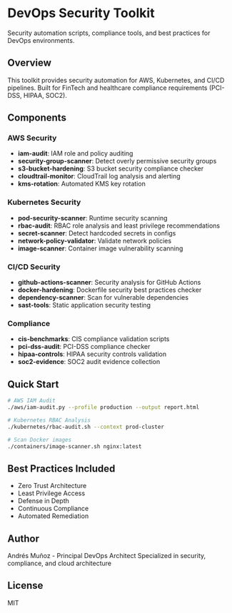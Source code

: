 # DevOps Security Toolkit

Security automation scripts, compliance tools, and best practices for DevOps environments.

## Overview

This toolkit provides security automation for AWS, Kubernetes, and CI/CD pipelines. Built for FinTech and healthcare compliance requirements (PCI-DSS, HIPAA, SOC2).

## Components

### AWS Security
- **iam-audit**: IAM role and policy auditing
- **security-group-scanner**: Detect overly permissive security groups
- **s3-bucket-hardening**: S3 bucket security compliance checker
- **cloudtrail-monitor**: CloudTrail log analysis and alerting
- **kms-rotation**: Automated KMS key rotation

### Kubernetes Security
- **pod-security-scanner**: Runtime security scanning
- **rbac-audit**: RBAC role analysis and least privilege recommendations
- **secret-scanner**: Detect hardcoded secrets in configs
- **network-policy-validator**: Validate network policies
- **image-scanner**: Container image vulnerability scanning

### CI/CD Security
- **github-actions-scanner**: Security analysis for GitHub Actions
- **docker-hardening**: Dockerfile security best practices checker
- **dependency-scanner**: Scan for vulnerable dependencies
- **sast-tools**: Static application security testing

### Compliance
- **cis-benchmarks**: CIS compliance validation scripts
- **pci-dss-audit**: PCI-DSS compliance checker
- **hipaa-controls**: HIPAA security controls validation
- **soc2-evidence**: SOC2 audit evidence collection

## Quick Start

```bash
# AWS IAM Audit
./aws/iam-audit.py --profile production --output report.html

# Kubernetes RBAC Analysis
./kubernetes/rbac-audit.sh --context prod-cluster

# Scan Docker images
./containers/image-scanner.sh nginx:latest
```

## Best Practices Included

- Zero Trust Architecture
- Least Privilege Access
- Defense in Depth
- Continuous Compliance
- Automated Remediation

## Author

Andrés Muñoz - Principal DevOps Architect
Specialized in security, compliance, and cloud architecture

## License

MIT

